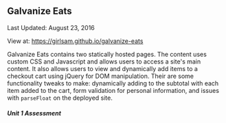 ## Galvanize Eats
Last Updated: August 23, 2016

View at: https://girlsam.github.io/galvanize-eats

Galvanize Eats contains two statically hosted pages. The content uses custom CSS and Javascript and allows users to access a site's main content. It also allows users to view and dynamically add items to a checkout cart using jQuery for DOM manipulation. Their are some functionality tweaks to make: dynamically adding to the subtotal with each item added to the cart, form validation for personal information, and issues with `parseFloat` on the deployed site.

##### Unit 1 Assessment
